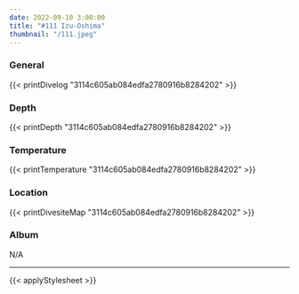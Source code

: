 ```yaml
---
date: 2022-09-10 3:00:00
title: "#111 Izu-Oshima"
thumbnail: "/111.jpeg"
---
```


### General

{{< printDivelog "3114c605ab084edfa2780916b8284202" >}}

### Depth

{{< printDepth "3114c605ab084edfa2780916b8284202" >}}

### Temperature

{{< printTemperature "3114c605ab084edfa2780916b8284202" >}}

### Location

{{< printDivesiteMap "3114c605ab084edfa2780916b8284202" >}}

### Album

N/A

---

{{< applyStylesheet >}}
